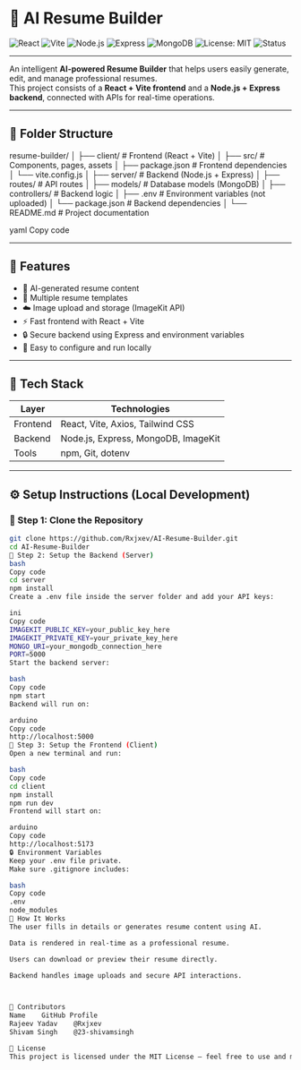 # 🧠 AI Resume Builder

![React](https://img.shields.io/badge/Frontend-React-blue?logo=react)
![Vite](https://img.shields.io/badge/Bundler-Vite-646CFF?logo=vite)
![Node.js](https://img.shields.io/badge/Backend-Node.js-green?logo=node.js)
![Express](https://img.shields.io/badge/Framework-Express-lightgrey?logo=express)
![MongoDB](https://img.shields.io/badge/Database-MongoDB-green?logo=mongodb)
![License: MIT](https://img.shields.io/badge/License-MIT-yellow.svg)
![Status](https://img.shields.io/badge/Status-In%20Development-orange)

---

An intelligent **AI-powered Resume Builder** that helps users easily generate, edit, and manage professional resumes.  
This project consists of a **React + Vite frontend** and a **Node.js + Express backend**, connected with APIs for real-time operations.

---

## 📂 Folder Structure

resume-builder/
│
├── client/ # Frontend (React + Vite)
│ ├── src/ # Components, pages, assets
│ ├── package.json # Frontend dependencies
│ └── vite.config.js
│
├── server/ # Backend (Node.js + Express)
│ ├── routes/ # API routes
│ ├── models/ # Database models (MongoDB)
│ ├── controllers/ # Backend logic
│ ├── .env # Environment variables (not uploaded)
│ └── package.json # Backend dependencies
│
└── README.md # Project documentation

yaml
Copy code

---

## 🚀 Features

- 🧾 AI-generated resume content  
- 🎨 Multiple resume templates  
- ☁️ Image upload and storage (ImageKit API)  
- ⚡ Fast frontend with React + Vite  
- 🔒 Secure backend using Express and environment variables  
- 🧠 Easy to configure and run locally  

---

## 🧰 Tech Stack

| Layer | Technologies |
|-------|---------------|
| Frontend | React, Vite, Axios, Tailwind CSS |
| Backend | Node.js, Express, MongoDB, ImageKit |
| Tools | npm, Git, dotenv |

---

## ⚙️ Setup Instructions (Local Development)

### 🔹 Step 1: Clone the Repository
```bash
git clone https://github.com/Rxjxev/AI-Resume-Builder.git
cd AI-Resume-Builder
🔹 Step 2: Setup the Backend (Server)
bash
Copy code
cd server
npm install
Create a .env file inside the server folder and add your API keys:

ini
Copy code
IMAGEKIT_PUBLIC_KEY=your_public_key_here
IMAGEKIT_PRIVATE_KEY=your_private_key_here
MONGO_URI=your_mongodb_connection_here
PORT=5000
Start the backend server:

bash
Copy code
npm start
Backend will run on:

arduino
Copy code
http://localhost:5000
🔹 Step 3: Setup the Frontend (Client)
Open a new terminal and run:

bash
Copy code
cd client
npm install
npm run dev
Frontend will start on:

arduino
Copy code
http://localhost:5173
🔒 Environment Variables
Keep your .env file private.
Make sure .gitignore includes:

bash
Copy code
.env
node_modules
🧠 How It Works
The user fills in details or generates resume content using AI.

Data is rendered in real-time as a professional resume.

Users can download or preview their resume directly.

Backend handles image uploads and secure API interactions.



👥 Contributors
Name	GitHub Profile
Rajeev Yadav	@Rxjxev
Shivam Singh	@23-shivamsingh

📜 License
This project is licensed under the MIT License — feel free to use and modify it.
